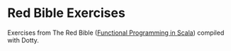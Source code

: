 # Red Bible Exercises
Exercises from The Red Bible ([Functional Programming in Scala](http://manning.com/bjarnason/)) compiled with Dotty.